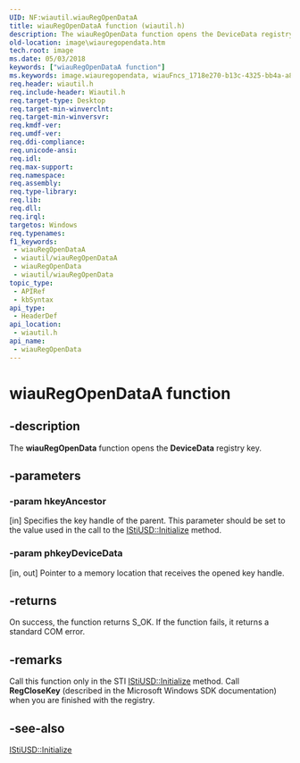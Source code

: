 ```yaml
---
UID: NF:wiautil.wiauRegOpenDataA
title: wiauRegOpenDataA function (wiautil.h)
description: The wiauRegOpenData function opens the DeviceData registry key.
old-location: image\wiauregopendata.htm
tech.root: image
ms.date: 05/03/2018
keywords: ["wiauRegOpenDataA function"]
ms.keywords: image.wiauregopendata, wiauFncs_1718e270-b13c-4325-bb4a-a872becaa8bb.xml, wiauRegOpenData, wiauRegOpenData function [Imaging Devices], wiauRegOpenDataA, wiauRegOpenDataW, wiautil/wiauRegOpenData
req.header: wiautil.h
req.include-header: Wiautil.h
req.target-type: Desktop
req.target-min-winverclnt: 
req.target-min-winversvr: 
req.kmdf-ver: 
req.umdf-ver: 
req.ddi-compliance: 
req.unicode-ansi: 
req.idl: 
req.max-support: 
req.namespace: 
req.assembly: 
req.type-library: 
req.lib: 
req.dll: 
req.irql: 
targetos: Windows
req.typenames: 
f1_keywords:
 - wiauRegOpenDataA
 - wiautil/wiauRegOpenDataA
 - wiauRegOpenData
 - wiautil/wiauRegOpenData
topic_type:
 - APIRef
 - kbSyntax
api_type:
 - HeaderDef
api_location:
 - wiautil.h
api_name:
 - wiauRegOpenData
---
```


# wiauRegOpenDataA function


## -description

The <b>wiauRegOpenData</b> function opens the <b>DeviceData</b> registry key.

## -parameters

### -param hkeyAncestor 

[in]
Specifies the key handle of the parent. This parameter should be set to the value used in the call to the <a href="/windows-hardware/drivers/ddi/stiusd/nf-stiusd-istiusd-initialize">IStiUSD::Initialize</a> method.

### -param phkeyDeviceData 

[in, out]
Pointer to a memory location that receives the opened key handle.

## -returns

On success, the function returns S_OK. If the function fails, it returns a standard COM error.

## -remarks

Call this function only in the STI <a href="/windows-hardware/drivers/ddi/stiusd/nf-stiusd-istiusd-initialize">IStiUSD::Initialize</a> method. Call <b>RegCloseKey</b> (described in the Microsoft Windows SDK documentation) when you are finished with the registry.

## -see-also

<a href="/windows-hardware/drivers/ddi/stiusd/nf-stiusd-istiusd-initialize">IStiUSD::Initialize</a>

